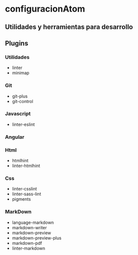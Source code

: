 # configuracionAtom
## Utilidades y herramientas para desarrollo


## Plugins

### Utilidades
   - linter
   - minimap

### Git
   - git-plus
   - git-control
   
### Javascript
   - linter-eslint

### Angular

### Html
   - htmlhint
   - linter-htmlhint

### Css
   - linter-csslint
   - linter-sass-lint
   - pigments

### MarkDown

   - language-markdown
   - markdown-writer
   - markdown-preview
   - markdown-preview-plus
   - markdown-pdf
   - linter-markdown
